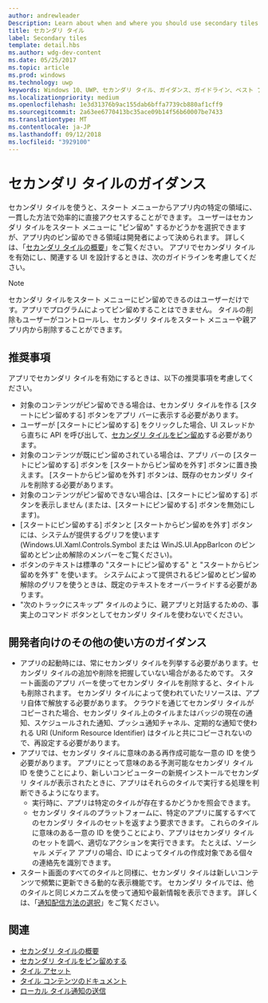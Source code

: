 ```yaml
---
author: andrewleader
Description: Learn about when and where you should use secondary tiles in your UWP app.
title: セカンダリ タイル
label: Secondary tiles
template: detail.hbs
ms.author: wdg-dev-content
ms.date: 05/25/2017
ms.topic: article
ms.prod: windows
ms.technology: uwp
keywords: Windows 10、UWP、セカンダリ タイル、ガイダンス、ガイドライン、ベスト プラクティス
ms.localizationpriority: medium
ms.openlocfilehash: 1e3d31376b9ac155dab6bffa7739cb880af1cff9
ms.sourcegitcommit: 2a63ee6770413bc35ace09b14f56b60007be7433
ms.translationtype: MT
ms.contentlocale: ja-JP
ms.lasthandoff: 09/12/2018
ms.locfileid: "3929100"
---
```

# <a name="secondary-tile-guidance"></a>セカンダリ タイルのガイダンス


セカンダリ タイルを使うと、スタート メニューからアプリ内の特定の領域に、一貫した方法で効率的に直接アクセスすることができます。 ユーザーはセカンダリ タイルをスタート メニューに "ピン留め" するかどうかを選択できますが、アプリ内のピン留めできる領域は開発者によって決められます。 詳しくは、「[セカンダリ タイルの概要](secondary-tiles.md)」をご覧ください。 アプリでセカンダリ タイルを有効にし、関連する UI を設計するときは、次のガイドラインを考慮してください。

> [!NOTE]
> セカンダリ タイルをスタート メニューにピン留めできるのはユーザーだけです。アプリでプログラムによってピン留めすることはできません。 タイルの削除もユーザーがコントロールし、セカンダリ タイルをスタート メニューや親アプリ内から削除することができます。


## <a name="recommendations"></a>推奨事項

アプリでセカンダリ タイルを有効にするときは、以下の推奨事項を考慮してください。

* 対象のコンテンツがピン留めできる場合は、セカンダリ タイルを作る [スタートにピン留めする] ボタンをアプリ バーに表示する必要があります。
* ユーザーが [スタートにピン留めする] をクリックした場合、UI スレッドから直ちに API を呼び出して、[セカンダリ タイルをピン留め](secondary-tiles-pinning.md)する必要があります。
* 対象のコンテンツが既にピン留めされている場合は、アプリ バーの [スタートにピン留めする] ボタンを [スタートからピン留めを外す] ボタンに置き換えます。 [スタートからピン留めを外す] ボタンは、既存のセカンダリ タイルを削除する必要があります。
* 対象のコンテンツがピン留めできない場合は、[スタートにピン留めする] ボタンを表示しません (または、[スタートにピン留めする] ボタンを無効にします)。
* [スタートにピン留めする] ボタンと [スタートからピン留めを外す] ボタンには、システムが提供するグリフを使います (Windows.UI.Xaml.Controls.Symbol または WinJS.UI.AppBarIcon のピン留めとピン止め解除のメンバーをご覧ください)。
* ボタンのテキストは標準の "スタートにピン留めする" と "スタートからピン留めを外す" を使います。 システムによって提供されるピン留めとピン留め解除のグリフを使うときは、既定のテキストをオーバーライドする必要があります。
* "次のトラックにスキップ" タイルのように、親アプリと対話するための、事実上のコマンド ボタンとしてセカンダリ タイルを使わないでください。


## <a name="additional-usage-guidance-for-devs"></a>開発者向けのその他の使い方のガイダンス

* アプリの起動時には、常にセカンダリ タイルを列挙する必要があります。セカンダリ タイルの追加や削除を把握していない場合があるためです。 スタート画面のアプリ バーを使ってセカンダリ タイルを削除すると、タイトルも削除されます。 セカンダリ タイルによって使われていたリソースは、アプリ自体で解放する必要があります。 クラウドを通じてセカンダリ タイルがコピーされた場合、セカンダリ タイル上のタイルまたはバッジの現在の通知、スケジュールされた通知、プッシュ通知チャネル、定期的な通知で使われる URI (Uniform Resource Identifier) はタイルと共にコピーされないので、再設定する必要があります。
* アプリでは、セカンダリ タイルに意味のある再作成可能な一意の ID を使う必要があります。 アプリにとって意味のある予測可能なセカンダリ タイル ID を使うことにより、新しいコンピューターの新規インストールでセカンダリ タイルが表示されたときに、アプリはそれらのタイルで実行する処理を判断できるようになります。
  * 実行時に、アプリは特定のタイルが存在するかどうかを照会できます。
  * セカンダリ タイルのプラットフォームに、特定のアプリに属するすべてのセカンダリ タイルのセットを返すよう要求できます。 これらのタイルに意味のある一意の ID を使うことにより、アプリはセカンダリ タイルのセットを調べ、適切なアクションを実行できます。 たとえば、ソーシャル メディア アプリの場合、ID によってタイルの作成対象である個々の連絡先を識別できます。
* スタート画面のすべてのタイルと同様に、セカンダリ タイルは新しいコンテンツで頻繁に更新できる動的な表示機能です。 セカンダリ タイルでは、他のタイルと同じメカニズムを使って通知や最新情報を表示できます。 詳しくは、「[通知配信方法の選択](choosing-a-notification-delivery-method.md)」をご覧ください。


## <a name="related"></a>関連

* [セカンダリ タイルの概要](secondary-tiles.md)
* [セカンダリ タイルをピン留めする](secondary-tiles-pinning.md)
* [タイル アセット](app-assets.md)
* [タイル コンテンツのドキュメント](create-adaptive-tiles.md)
* [ローカル タイル通知の送信](sending-a-local-tile-notification.md)
